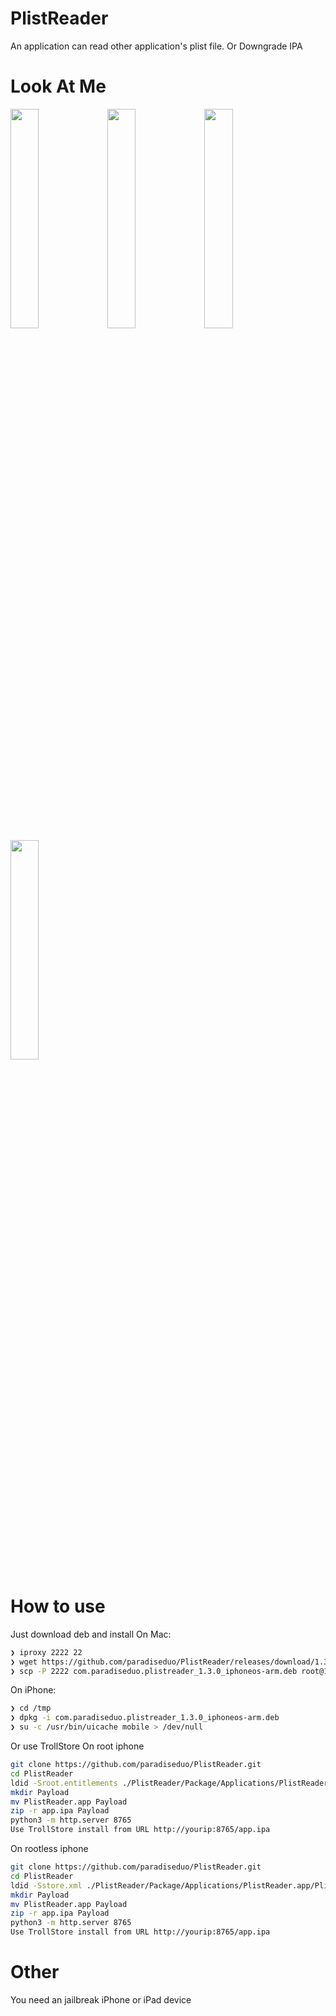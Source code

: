 # PlistReader
An application can read other application's plist file. Or Downgrade IPA 

# Look At Me

<img src="https://github.com/paradiseduo/PlistReader/blob/main/Image/1.PNG?raw=true" width="30%">

<img src="https://github.com/paradiseduo/PlistReader/blob/main/Image/4.PNG?raw=true" width="30%">

<img src="https://github.com/paradiseduo/PlistReader/blob/main/Image/2.PNG?raw=true" width="30%">

<img src="https://github.com/paradiseduo/PlistReader/blob/main/Image/3.PNG?raw=true" width="30%">

# How to use
Just download deb and install
On Mac:
```bash
❯ iproxy 2222 22
❯ wget https://github.com/paradiseduo/PlistReader/releases/download/1.3.0/com.paradiseduo.plistreader_1.3.0_iphoneos-arm.deb
❯ scp -P 2222 com.paradiseduo.plistreader_1.3.0_iphoneos-arm.deb root@127.0.0.1:/tmp
```
On iPhone:
```bash
❯ cd /tmp
❯ dpkg -i com.paradiseduo.plistreader_1.3.0_iphoneos-arm.deb
❯ su -c /usr/bin/uicache mobile > /dev/null
```

Or use TrollStore
On root iphone
```bash
git clone https://github.com/paradiseduo/PlistReader.git
cd PlistReader
ldid -Sroot.entitlements ./PlistReader/Package/Applications/PlistReader.app/PlistReader
mkdir Payload
mv PlistReader.app Payload
zip -r app.ipa Payload
python3 -m http.server 8765
Use TrollStore install from URL http://yourip:8765/app.ipa
```
On rootless iphone
```bash
git clone https://github.com/paradiseduo/PlistReader.git
cd PlistReader
ldid -Sstore.xml ./PlistReader/Package/Applications/PlistReader.app/PlistReader
mkdir Payload
mv PlistReader.app Payload
zip -r app.ipa Payload
python3 -m http.server 8765
Use TrollStore install from URL http://yourip:8765/app.ipa
```


# Other
You need an jailbreak iPhone or iPad device
